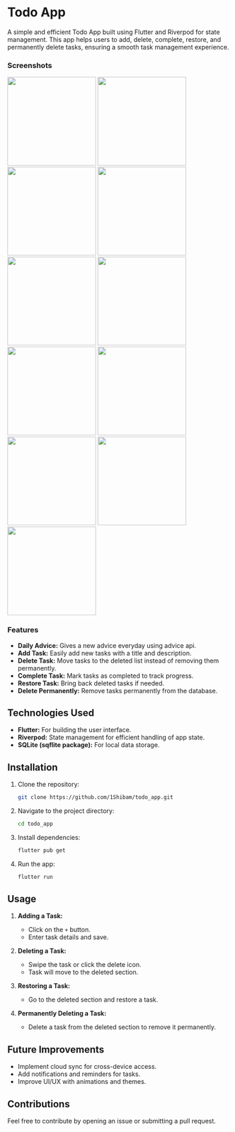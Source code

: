 # Todo App

A simple and efficient Todo App built using Flutter and Riverpod for state management. This app helps users to add, delete, complete, restore, and permanently delete tasks, ensuring a smooth task management experience.
### Screenshots

<img src="https://github.com/user-attachments/assets/8d5b5fa1-cbdf-4969-9455-efbdc3d9909b" width="200">
<img src="https://github.com/user-attachments/assets/79db4639-5f51-496b-bf17-9cd4a656e224" width="200">
<img src="https://github.com/user-attachments/assets/2c16ce92-dcd2-43c4-9c7f-1d8494889a00" width="200">
<img src="https://github.com/user-attachments/assets/7f29eb67-1023-4018-ace2-b3ff40d45870" width="200">
<img src="https://github.com/user-attachments/assets/dd26195b-9bd2-460e-8241-09ee67a5a580" width="200">
<img src="https://github.com/user-attachments/assets/e70075bf-ac58-4669-b0db-ef006bde587b" width="200">
<img src="https://github.com/user-attachments/assets/07332261-c959-4fd1-adb6-0286b4d3ba04" width="200">
<img src="https://github.com/user-attachments/assets/0f5fc58f-bdbe-45a3-919c-4cdd80a2f67d" width="200">
<img src="https://github.com/user-attachments/assets/bf044573-48f7-4fe5-8d58-8b4fb6ea0576" width="200">
<img src="https://github.com/user-attachments/assets/879a71ca-fdc6-43a5-92c4-243e7111fcc0" width="200">
<img src="https://github.com/user-attachments/assets/1913c967-ad59-41b5-a8ef-29e1f5826201" width="200">



### Features

- **Daily Advice:** Gives a new advice everyday using advice api.
- **Add Task:** Easily add new tasks with a title and description.
- **Delete Task:** Move tasks to the deleted list instead of removing them permanently.
- **Complete Task:** Mark tasks as completed to track progress.
- **Restore Task:** Bring back deleted tasks if needed.
- **Delete Permanently:** Remove tasks permanently from the database.

## Technologies Used

- **Flutter:** For building the user interface.
- **Riverpod:** State management for efficient handling of app state.
- **SQLite (sqflite package):** For local data storage.

## Installation

1. Clone the repository:
   ```bash
   git clone https://github.com/1Shibam/todo_app.git
   ```

2. Navigate to the project directory:
   ```bash
   cd todo_app
   ```

3. Install dependencies:
   ```bash
   flutter pub get
   ```

4. Run the app:
   ```bash
   flutter run
   ```

## Usage

1. **Adding a Task:**
   - Click on the `+` button.
   - Enter task details and save.

2. **Deleting a Task:**
   - Swipe the task or click the delete icon.
   - Task will move to the deleted section.

3. **Restoring a Task:**
   - Go to the deleted section and restore a task.

4. **Permanently Deleting a Task:**
   - Delete a task from the deleted section to remove it permanently.

## Future Improvements

- Implement cloud sync for cross-device access.
- Add notifications and reminders for tasks.
- Improve UI/UX with animations and themes.

## Contributions

Feel free to contribute by opening an issue or submitting a pull request.







